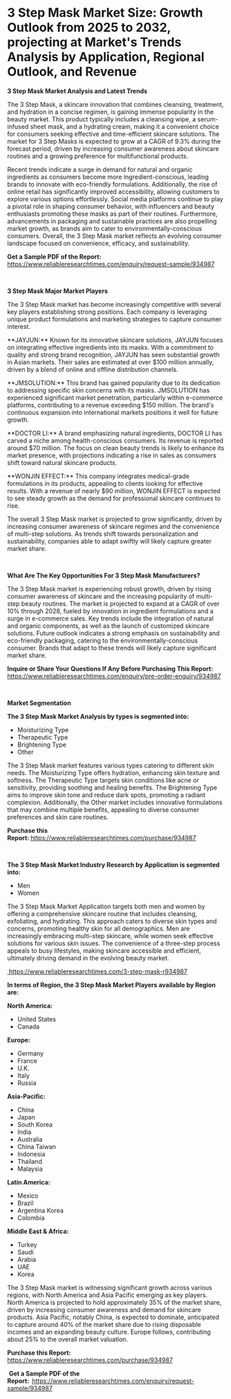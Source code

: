 <p><h1>3 Step Mask Market Size: Growth Outlook from 2025 to 2032, projecting at Market's Trends Analysis by Application, Regional Outlook, and Revenue</h1></p><p><strong>3 Step Mask Market Analysis and Latest Trends</strong></p>
<p><p>The 3 Step Mask, a skincare innovation that combines cleansing, treatment, and hydration in a concise regimen, is gaining immense popularity in the beauty market. This product typically includes a cleansing wipe, a serum-infused sheet mask, and a hydrating cream, making it a convenient choice for consumers seeking effective and time-efficient skincare solutions. The market for 3 Step Masks is expected to grow at a CAGR of 9.3% during the forecast period, driven by increasing consumer awareness about skincare routines and a growing preference for multifunctional products.</p><p>Recent trends indicate a surge in demand for natural and organic ingredients as consumers become more ingredient-conscious, leading brands to innovate with eco-friendly formulations. Additionally, the rise of online retail has significantly improved accessibility, allowing customers to explore various options effortlessly. Social media platforms continue to play a pivotal role in shaping consumer behavior, with influencers and beauty enthusiasts promoting these masks as part of their routines. Furthermore, advancements in packaging and sustainable practices are also propelling market growth, as brands aim to cater to environmentally-conscious consumers. Overall, the 3 Step Mask market reflects an evolving consumer landscape focused on convenience, efficacy, and sustainability.</p></p>
<p><strong>Get a Sample PDF of the Report:&nbsp;</strong> <a href="https://www.reliableresearchtimes.com/enquiry/request-sample/934987?utm_campaign=3099&utm_medium=2&utm_source=Github&utm_content=ia&utm_term=18042025&utm_id=3-step-mask">https://www.reliableresearchtimes.com/enquiry/request-sample/934987</a></p>
<p>&nbsp;</p>
<p><strong>3 Step Mask Major Market Players</strong></p>
<p><p>The 3 Step Mask market has become increasingly competitive with several key players establishing strong positions. Each company is leveraging unique product formulations and marketing strategies to capture consumer interest.</p><p>**JAYJUN:** Known for its innovative skincare solutions, JAYJUN focuses on integrating effective ingredients into its masks. With a commitment to quality and strong brand recognition, JAYJUN has seen substantial growth in Asian markets. Their sales are estimated at over $100 million annually, driven by a blend of online and offline distribution channels.</p><p>**JMSOLUTION:** This brand has gained popularity due to its dedication to addressing specific skin concerns with its masks. JMSOLUTION has experienced significant market penetration, particularly within e-commerce platforms, contributing to a revenue exceeding $150 million. The brand's continuous expansion into international markets positions it well for future growth.</p><p>**DOCTOR LI:** A brand emphasizing natural ingredients, DOCTOR LI has carved a niche among health-conscious consumers. Its revenue is reported around $70 million. The focus on clean beauty trends is likely to enhance its market presence, with projections indicating a rise in sales as consumers shift toward natural skincare products.</p><p>**WONJIN EFFECT:** This company integrates medical-grade formulations in its products, appealing to clients looking for effective results. With a revenue of nearly $90 million, WONJIN EFFECT is expected to see steady growth as the demand for professional skincare continues to rise.</p><p>The overall 3 Step Mask market is projected to grow significantly, driven by increasing consumer awareness of skincare regimes and the convenience of multi-step solutions. As trends shift towards personalization and sustainability, companies able to adapt swiftly will likely capture greater market share.</p></p>
<p>&nbsp;</p>
<p><strong>What Are The Key Opportunities For 3 Step Mask Manufacturers?</strong></p>
<p><p>The 3 Step Mask market is experiencing robust growth, driven by rising consumer awareness of skincare and the increasing popularity of multi-step beauty routines. The market is projected to expand at a CAGR of over 10% through 2028, fueled by innovation in ingredient formulations and a surge in e-commerce sales. Key trends include the integration of natural and organic components, as well as the launch of customized skincare solutions. Future outlook indicates a strong emphasis on sustainability and eco-friendly packaging, catering to the environmentally-conscious consumer. Brands that adapt to these trends will likely capture significant market share.</p></p>
<p><strong>Inquire or Share Your Questions If Any Before Purchasing This Report:</strong> <a href="https://www.reliableresearchtimes.com/enquiry/pre-order-enquiry/934987?utm_campaign=3099&utm_medium=2&utm_source=Github&utm_content=ia&utm_term=18042025&utm_id=3-step-mask">https://www.reliableresearchtimes.com/enquiry/pre-order-enquiry/934987</a></p>
<p>&nbsp;</p>
<p><strong>Market Segmentation</strong></p>
<p><strong>The 3 Step Mask Market Analysis by types is segmented into:</strong></p>
<p><ul><li>Moisturizing Type</li><li>Therapeutic Type</li><li>Brightening Type</li><li>Other</li></ul></p>
<p><p>The 3 Step Mask market features various types catering to different skin needs. The Moisturizing Type offers hydration, enhancing skin texture and softness. The Therapeutic Type targets skin conditions like acne or sensitivity, providing soothing and healing benefits. The Brightening Type aims to improve skin tone and reduce dark spots, promoting a radiant complexion. Additionally, the Other market includes innovative formulations that may combine multiple benefits, appealing to diverse consumer preferences and skin care routines.</p></p>
<p><strong>Purchase this Report:&nbsp;</strong><a href="https://www.reliableresearchtimes.com/purchase/934987?utm_campaign=3099&utm_medium=2&utm_source=Github&utm_content=ia&utm_term=18042025&utm_id=3-step-mask">https://www.reliableresearchtimes.com/purchase/934987</a></p>
<p>&nbsp;</p>
<p><strong>The 3 Step Mask Market Industry Research by Application is segmented into:</strong></p>
<p><ul><li>Men</li><li>Women</li></ul></p>
<p><p>The 3 Step Mask Market Application targets both men and women by offering a comprehensive skincare routine that includes cleansing, exfoliating, and hydrating. This approach caters to diverse skin types and concerns, promoting healthy skin for all demographics. Men are increasingly embracing multi-step skincare, while women seek effective solutions for various skin issues. The convenience of a three-step process appeals to busy lifestyles, making skincare accessible and efficient, ultimately driving demand in the evolving beauty market.</p></p>
<p><a href="https://www.reliableresearchtimes.com/3-step-mask-r934987?utm_campaign=3099&utm_medium=2&utm_source=Github&utm_content=ia&utm_term=18042025&utm_id=3-step-mask">&nbsp;https://www.reliableresearchtimes.com/3-step-mask-r934987</a></p>
<p><strong>In terms of Region, the 3 Step Mask Market Players available by Region are:</strong></p>
<p>
    <p> <strong> North America: </strong>
        <ul>
            <li>United States</li>
            <li>Canada</li>
        </ul>
        </p> 
    <p> <strong> Europe: </strong>
        <ul>
            <li>Germany</li>
            <li>France</li>
            <li>U.K.</li>
            <li>Italy</li>
            <li>Russia</li>
        </ul>
        </p> 
    <p> <strong> Asia-Pacific: </strong>
        <ul>
            <li>China</li>
            <li>Japan</li>
            <li>South Korea</li>
            <li>India</li>
            <li>Australia</li>
            <li>China Taiwan</li>
            <li>Indonesia</li>
            <li>Thailand</li>
            <li>Malaysia</li>
        </ul>
        </p> 
    <p> <strong> Latin America: </strong>
        <ul>
            <li>Mexico</li>
            <li>Brazil</li>
            <li>Argentina Korea</li>
            <li>Colombia</li>
        </ul>
        </p> 
    <p> <strong> Middle East & Africa: </strong>
        <ul>
            <li>Turkey</li>
            <li>Saudi</li>
            <li>Arabia</li>
            <li>UAE</li>
            <li>Korea</li>
        </ul>
    </p>
    </p>
<p><p>The 3 Step Mask market is witnessing significant growth across various regions, with North America and Asia Pacific emerging as key players. North America is projected to hold approximately 35% of the market share, driven by increasing consumer awareness and demand for skincare products. Asia Pacific, notably China, is expected to dominate, anticipated to capture around 40% of the market share due to rising disposable incomes and an expanding beauty culture. Europe follows, contributing about 25% to the overall market valuation.</p></p>
<p><strong>Purchase this Report: </strong><a href="https://www.reliableresearchtimes.com/purchase/934987?utm_campaign=3099&utm_medium=2&utm_source=Github&utm_content=ia&utm_term=18042025&utm_id=3-step-mask">https://www.reliableresearchtimes.com/purchase/934987</a></p>
<p>&nbsp;<strong>Get a Sample PDF of the Report:&nbsp;&nbsp;</strong><a href="https://www.reliableresearchtimes.com/enquiry/request-sample/934987?utm_campaign=3099&utm_medium=2&utm_source=Github&utm_content=ia&utm_term=18042025&utm_id=3-step-mask">https://www.reliableresearchtimes.com/enquiry/request-sample/934987</a></p>
<p><strong></strong></p>
<p><p></p><p></p><p></p></p>